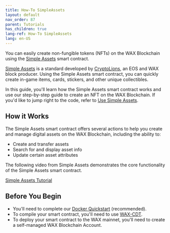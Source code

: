```yaml
---
title: How-To SimpleAssets
layout: default
nav_order: 87
parent: Tutorials
has_children: true
lang-ref: How-To SimpleAssets
lang: en-US
---
```

 
You can easily create non-fungible tokens (NFTs) on the WAX Blockchain using the <a href="https://github.com/CryptoLions/SimpleAssets" target="_blank">Simple Assets</a> smart contract.

<a href="https://www.simpleassets.io/" target="_blank">Simple Assets</a> is a standard developed by <a href="https://cryptolions.io/" target="_blank">CryptoLions</a>, an EOS and WAX block producer. Using the Simple Assets smart contract, you can quickly create in-game items, cards, stickers, and other unique collectibles. 

In this guide, you'll learn how the Simple Assets smart contract works and use our step-by-step guide to create an NFT on the WAX Blockchain. If you'd like to jump right to the code, refer to [Use Simple Assets](/en/tutorials/howto_simpleassets/nft_basics).

## How it Works

The Simple Assets smart contract offers several actions to help you create and manage digital assets on the WAX Blockchain, including the ability to:

* Create and transfer assets
* Search for and display asset info
* Update certain asset attributes

The following video from Simple Assets demonstrates the core functionality of the Simple Assets smart contract.

[Simple Assets Tutorial](https://www.youtube.com/watch?v=UVbvIZfrLdY)

## Before You Begin

* You'll need to complete our [Docker Quickstart](/en/dapp-development/docker-setup/) (recommended).
* To compile your smart contract, you'll need to use [WAX-CDT](/en/dapp-development/wax-cdt/cdt_use).
* To deploy your smart contract to the WAX mainnet, you'll need to create a self-managed WAX Blockchain Account.





